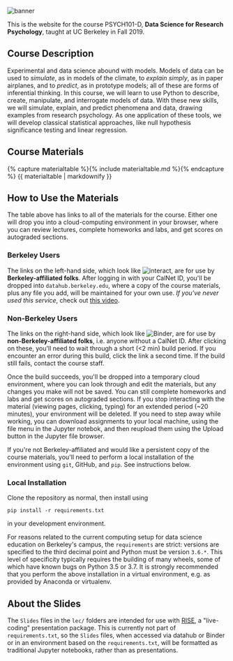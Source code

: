 ![banner]({{site.url}}/content/shared/img/banner.svg)

This is the website for the course PSYCH101-D,
**Data Science for Research Psychology**,
taught at UC Berkeley in Fall 2019.

## Course Description

Experimental and data science abound with models.
Models of data can be used
to _simulate_, as in models of the climate,
to _explain simply_, as in paper airplanes,
and to _predict_, as in prototype models;
all of these are forms of inferential thinking.
In this course, we will learn to use Python
to describe, create, manipulate, and interrogate models of data.
With these new skills,
we will simulate, explain, and predict phenomena and data,
drawing examples from research psychology.
As one application of these tools,
we will develop classical statistical approaches,
like null hypothesis significance testing and linear regression.

## Course Materials

{% capture materialtable  %}{% include materialtable.md %}{% endcapture %}
{{ materialtable | markdownify }}

## How to Use the Materials

The table above has links to all of the materials for the course.
Either one will drop you into a cloud-computing environment in your browser,
where you can review lectures, complete homeworks and labs, and get scores on autograded sections.

### Berkeley Users

The links on the left-hand side, which look like
![interact]({{site.url}}/content/shared/img/interact_badge.svg),
are for use by **Berkeley-affiliated folks**.
After logging in with your CalNet ID,
you'll be dropped into `datahub.berkeley.edu`,
where a copy of the course materials, plus any file you add,
will be maintained for your own use.
_If you've never used this service_, check out [this video](https://data.berkeley.edu/file/327).

### Non-Berkeley Users

The links on the right-hand side, which look like
![Binder](https://mybinder.org/badge_logo.svg),
are for use by **non-Berkeley-affiliated folks**,
i.e. anyone without a CalNet ID.
After clicking on these, you'll need to wait through a short (<2 min) build period.
If you encounter an error during this build, click the link a second time.
If the build still fails, contact the course staff.

Once the build succeeds,
you'll be dropped into a temporary cloud environment,
where you can look through and edit the materials,
but any changes you make will not be saved.
You can still complete homeworks and labs and get scores on autograded sections.
If you stop interacting with the material (viewing pages, clicking, typing)
for an extended period (~20 minutes), your environment will be deleted.
If you need to step away while working, you can download assignments to your local machine,
using the file menu in the Jupyter notebok,
and then reupload them using the Upload button in the Jupyter file browser.

If you're not Berkeley-affiliated and would like a persistent copy of the course materials,
you'll need to perform a local installation of the environment
using `git`, GitHub, and `pip`.
See instructions below.


### Local Installation

Clone the repository as normal, then install using
```
pip install -r requirements.txt
```
in your development environment.

For reasons related to the current computing setup for data science education on Berkeley's campus,
the `requirements` are strict: versions are specified to the third decimal point
and Python must be version `3.6.*`.
This level of specificity typically requires the building of many wheels, some of which have known bugs
on Python 3.5 or 3.7.
It is strongly recommended that you perform the above installation in a virtual environment,
e.g. as provided by Anaconda or virtualenv.

## About the Slides

The `Slides` files in the `lec/` folders are intended for use with
[RISE](https://github.com/damianavila/RISE),
a "live-coding" presentation package.
This is currently not part of `requirements.txt`,
so the `Slides` files, when accessed via datahub or Binder
or in an environment based on the `requirements.txt`,
will be formatted as traditional Jupyter notebooks, rather than as presentations.
